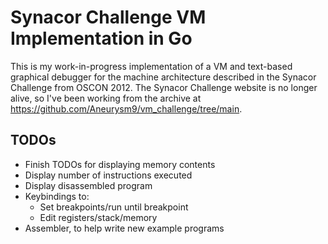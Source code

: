 # Synacor Challenge VM Implementation in Go

This is my work-in-progress implementation of a VM and text-based graphical 
debugger for the machine architecture described in the Synacor Challenge 
from OSCON 2012. The Synacor Challenge website is no longer alive, so I've 
been working from the archive at https://github.com/Aneurysm9/vm_challenge/tree/main. 

## TODOs

- Finish TODOs for displaying memory contents
- Display number of instructions executed
- Display disassembled program
- Keybindings to:
  - Set breakpoints/run until breakpoint
  - Edit registers/stack/memory
- Assembler, to help write new example programs